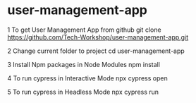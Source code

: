 # user-management-app

1 To get User Management App from github
git clone https://github.com/Tech-Workshop/user-management-app.git
 
2 Change current folder to project
cd user-management-app
 
3 Install Npm packages in Node Modules
npm install
 
4 To run cypress in Interactive Mode
npx cypress open
 
5 To run cypress in Headless Mode
npx cypress run 
